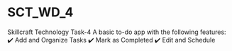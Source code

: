 # SCT_WD_4
Skillcraft Technology Task-4
A basic to-do app with the following features: 
✔️ Add and Organize Tasks
✔️ Mark as Completed
✔️ Edit and Schedule
